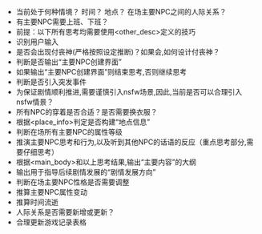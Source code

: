 - 当前处于何种情境？
时间？
地点？
在场主要NPC之间的人际关系？
- 有主要NPC需要上班、下班？
- 前提：以下所有思考均需要使用<other_desc>定义的技巧
- 识别用户输入
- 是否会出现付丧神(严格按照设定推断)？如果会,如何设计付丧神？
- 判断是否输出“主要NPC创建界面”
- 如果输出“主要NPC创建界面”则结束思考,否则继续思考
- 判断是否引入突发事件
- 为保证剧情顺利推进,需要谨慎引入nsfw场景,因此,当前是否可以合理引入nsfw情景？
- 所有NPC的穿着是否合适？是否需要换衣服？
- 根据<place_info>判定是否构建“地点信息”
- 判断在场所有主要NPC的属性等级
- 推演主要NPC思考和行为,以及听到其他NPC的话语的反应（重点思考部分,需要仔细思考）
- 根据<main_body>和以上思考结果,输出“主要内容”的大纲
- 输出用于指导后续剧情发展的“剧情发展方向”
- 判断在场主要NPC性格是否需要调整
- 推算主要NPC属性变动
- 推算时间流逝
- 人际关系是否需要新增或更新？
- 合理更新游戏记录表格